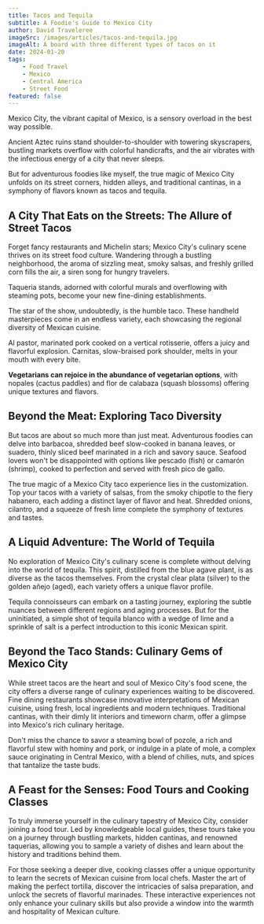 ```yaml
---
title: Tacos and Tequila
subtitle: A Foodie's Guide to Mexico City
author: David Traveleree
imageSrc: /images/articles/tacos-and-tequila.jpg
imageAlt: A board with three different types of tacos on it
date: 2024-01-20
tags:
    - Food Travel
    - Mexico
    - Central America
    - Street Food
featured: false
---
```


Mexico City, the vibrant capital of Mexico, is a sensory overload in the best way possible.

Ancient Aztec ruins stand shoulder-to-shoulder with towering skyscrapers, bustling markets overflow with colorful handicrafts, and the air vibrates with the infectious energy of a city that never sleeps.

But for adventurous foodies like myself, the true magic of Mexico City unfolds on its street corners, hidden alleys, and traditional cantinas, in a symphony of flavors known as tacos and tequila.

## A City That Eats on the Streets: The Allure of Street Tacos

Forget fancy restaurants and Michelin stars; Mexico City's culinary scene thrives on its street food culture. Wandering through a bustling neighborhood, the aroma of sizzling meat, smoky salsas, and freshly grilled corn fills the air, a siren song for hungry travelers.

Taqueria stands, adorned with colorful murals and overflowing with steaming pots, become your new fine-dining establishments.

The star of the show, undoubtedly, is the humble taco. These handheld masterpieces come in an endless variety, each showcasing the regional diversity of Mexican cuisine.

Al pastor, marinated pork cooked on a vertical rotisserie, offers a juicy and flavorful explosion. Carnitas, slow-braised pork shoulder, melts in your mouth with every bite.

**Vegetarians can rejoice in the abundance of vegetarian options**, with nopales (cactus paddles) and flor de calabaza (squash blossoms) offering unique textures and flavors.

## Beyond the Meat: Exploring Taco Diversity

But tacos are about so much more than just meat. Adventurous foodies can delve into barbacoa, shredded beef slow-cooked in banana leaves, or suadero, thinly sliced beef marinated in a rich and savory sauce. Seafood lovers won't be disappointed with options like pescado (fish) or camarón (shrimp), cooked to perfection and served with fresh pico de gallo.

The true magic of a Mexico City taco experience lies in the customization. Top your tacos with a variety of salsas, from the smoky chipotle to the fiery habanero, each adding a distinct layer of flavor and heat. Shredded onions, cilantro, and a squeeze of fresh lime complete the symphony of textures and tastes.

## A Liquid Adventure: The World of Tequila

No exploration of Mexico City's culinary scene is complete without delving into the world of tequila. This spirit, distilled from the blue agave plant, is as diverse as the tacos themselves. From the crystal clear plata (silver) to the golden añejo (aged), each variety offers a unique flavor profile.

Tequila connoisseurs can embark on a tasting journey, exploring the subtle nuances between different regions and aging processes. But for the uninitiated, a simple shot of tequila blanco with a wedge of lime and a sprinkle of salt is a perfect introduction to this iconic Mexican spirit.

## Beyond the Taco Stands: Culinary Gems of Mexico City

While street tacos are the heart and soul of Mexico City's food scene, the city offers a diverse range of culinary experiences waiting to be discovered. Fine dining restaurants showcase innovative interpretations of Mexican cuisine, using fresh, local ingredients and modern techniques. Traditional cantinas, with their dimly lit interiors and timeworn charm, offer a glimpse into Mexico's rich culinary heritage.

Don't miss the chance to savor a steaming bowl of pozole, a rich and flavorful stew with hominy and pork, or indulge in a plate of mole, a complex sauce originating in Central Mexico, with a blend of chilies, nuts, and spices that tantalize the taste buds.

## A Feast for the Senses: Food Tours and Cooking Classes

To truly immerse yourself in the culinary tapestry of Mexico City, consider joining a food tour. Led by knowledgeable local guides, these tours take you on a journey through bustling markets, hidden cantinas, and renowned taquerias, allowing you to sample a variety of dishes and learn about the history and traditions behind them.

For those seeking a deeper dive, cooking classes offer a unique opportunity to learn the secrets of Mexican cuisine from local chefs. Master the art of making the perfect tortilla, discover the intricacies of salsa preparation, and unlock the secrets of flavorful marinades. These interactive experiences not only enhance your culinary skills but also provide a window into the warmth and hospitality of Mexican culture.
